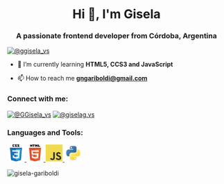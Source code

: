 <h1 align="center">Hi 👋, I'm Gisela</h1>
<h3 align="center">A passionate frontend developer from Córdoba, Argentina</h3>

<p align="left"> <a href="https://twitter.com/@ggisela_vs" target="blank"><img src="https://img.shields.io/twitter/follow/@ggisela_vs?logo=twitter&style=for-the-badge" alt="@ggisela_vs" /></a> </p>

- 🌱 I’m currently learning **HTML5, CCS3 and JavaScript**

- 📫 How to reach me **gngariboldi@gmail.com**

<h3 align="left">Connect with me:</h3>
<p align="left">
<a href="https://twitter.com/@GGisela_vs" target="blank"><img align="center" src="https://raw.githubusercontent.com/rahuldkjain/github-profile-readme-generator/neutral-icons/src/images/icons/Social/twitter.svg" alt="@GGisela_vs" height="30" width="40" /></a>
<a href="https://instagram.com/@giselag.vs" target="blank"><img align="center" src="https://raw.githubusercontent.com/rahuldkjain/github-profile-readme-generator/neutral-icons/src/images/icons/Social/instagram.svg" alt="@giselag.vs" height="30" width="40" /></a>
</p>

<h3 align="left">Languages and Tools:</h3>
<p align="left"> <a href="https://www.w3schools.com/css/" target="_blank"> <img src="https://raw.githubusercontent.com/devicons/devicon/master/icons/css3/css3-original-wordmark.svg" alt="css3" width="40" height="40"/> </a> <a href="https://www.w3.org/html/" target="_blank"> <img src="https://raw.githubusercontent.com/devicons/devicon/master/icons/html5/html5-original-wordmark.svg" alt="html5" width="40" height="40"/> </a> <a href="https://developer.mozilla.org/en-US/docs/Web/JavaScript" target="_blank"> <img src="https://raw.githubusercontent.com/devicons/devicon/master/icons/javascript/javascript-original.svg" alt="javascript" width="40" height="40"/> </a> <a href="https://www.python.org" target="_blank"> <img src="https://raw.githubusercontent.com/devicons/devicon/master/icons/python/python-original.svg" alt="python" width="40" height="40"/> </a> </p>

<p><img align="center" src="https://github-readme-stats.vercel.app/api/top-langs?username=gisela-gariboldi&show_icons=true&locale=en&layout=compact" alt="gisela-gariboldi" /></p>


<!---
gisela-gariboldi/gisela-gariboldi is a ✨ special ✨ repository because its `README.md` (this file) appears on your GitHub profile.
You can click the Preview link to take a look at your changes.
--->
